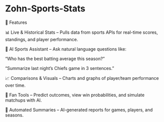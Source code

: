 # Zohn-Sports-Stats

🚀 Features

📊 Live & Historical Stats – Pulls data from sports APIs for real-time scores, standings, and player performance.

🤖 AI Sports Assistant – Ask natural language questions like:

“Who has the best batting average this season?”

“Summarize last night’s Chiefs game in 3 sentences.”

📈 Comparisons & Visuals – Charts and graphs of player/team performance over time.

🎯 Fan Tools – Predict outcomes, view win probabilities, and simulate matchups with AI.

📝 Automated Summaries – AI-generated reports for games, players, and seasons.